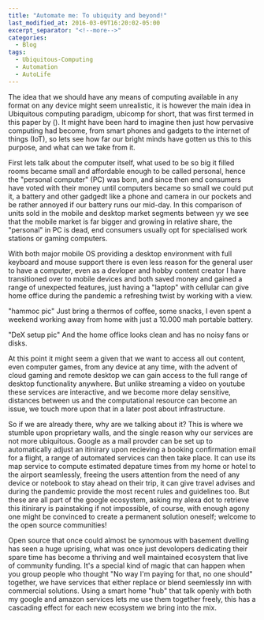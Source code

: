 ```yaml
---
title: "Automate me: To ubiquity and beyond!"
last_modified_at: 2016-03-09T16:20:02-05:00
excerpt_separator: "<!--more-->"
categories:
  - Blog
tags:
  - Ubiquitous-Computing
  - Automation
  - AutoLife
---
```


The idea that we should have any means of computing available in any format on any device might seem unrealistic, it is however the main idea in Ubiquitous computing paradigm, ubicomp for short, that was first termed in this paper by ().
It might have been hard to imagine then just how pervasive computing had become, from smart phones and gadgets to the internet of things (IoT), so lets see how far our bright minds have gotten us this to this purpose, and what can we take from it. 

<!--more-->

First lets talk about the computer itself, what used to be so big it filled rooms became small and affordable enough to be called personal, hence the "personal computer" (PC) was born, and since then end consumers have voted with their money until computers became so small we could put it, a battery and other gadgedt like a phone and camera in our pockets and be rather annoyed if our battery runs our mid-day.
In this comparison of units sold in the mobile and desktop market segments between yy we see that the mobile market is far bigger and growing in relative share, the "personal" in PC is dead, end consumers usually opt for specialised work stations or gaming computers. 

With both major mobile OS providing a desktop environment with full keyboard and mouse support there is even less reason for the general user to have a computer, even as a devloper and hobby content creator I have transitioned over to mobile devices and both saved money and gained a range of unexpected features, just having a "laptop" with cellular can give home office during the pandemic a refreshing twist by working with a view.

"hammoc pic"
Just bring a thermos of coffee, some snacks, I even spent a weekend working away from home with just a 10.000 mah portable battery.

"DeX setup pic"
And the home office looks clean and has no noisy fans or disks.

At this point it might seem a given that we want to access all out content, even computer games, from any device at any time, with the advent of cloud gaming and remote desktop we can gain access to the full range of desktop functionality anywhere. But unlike streaming a video on youtube these services are interactive, and we become more delay sensitive, distances between us and the computational resource can become an issue, we touch more upon that in a later post about infrastructure.

So if we are already there, why are we talking about it?
This is where we stumble upon proprietary walls, and the single reason why our services are not more ubiquitous. Google as a mail provder can be set up to automatically adjust an itinirary upon recieving a booking confirmation email for a flight, a range of automated services can then take place. It can use its map service to compute estimated depature times from my home or hotel to the airport seamlessly, freeing the users attention from the need of any device or notebook to stay ahead on their trip, it can give travel advises and during the pandemic provide the most recent rules and guidelines too. But these are all part of the google ecosystem, asking my alexa dot to retrieve this itinirary is painstaking if not impossible, of course, with enough agony one might be convinced to create a permanent solution oneself; welcome to the open source communities!

Open source that once could almost be synomous with basement dvelling has seen a huge uprising, what was once just devolopers dedicating their spare time has become a thriving and well maintained ecosystem that live of community funding. It's a special kind of magic that can happen when you group people who thought "No way I'm paying for that, no one should" together, we have services that either replace or blend seemlessly inn with commercial solutions. Using a smart home "hub" that talk openly with both my google and amazon services lets me use them together freely, this has a cascading effect for each new ecosystem we bring into the mix.


